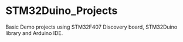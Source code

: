 # STM32Duino_Projects

Basic Demo projects using STM32F407 Discovery board, STM32Duino library and Arduino IDE.

